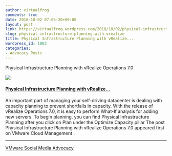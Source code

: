 ```yaml
---
author: virtualfrog
comments: true
date: 2018-10-02 07:05:20+00:00
layout: post
link: https://virtualfrog.wordpress.com/2018/10/02/physical-infrastructure-planning-with-vrealize/
slug: physical-infrastructure-planning-with-vrealize
title: Physical Infrastructure Planning with vRealize...
wordpress_id: 1003
categories:
- Advocacy Posts
---
```


Physical Infrastructure Planning with vRealize Operations 7.0

[![](https://d3utlhu53nfcwz.cloudfront.net/171901/cdnImage/article/5b6749a2-f95c-4909-97fa-49346e8044b8/?size=Box320)](http://bit.ly/2xRx8BW)

#### [Physical Infrastructure Planning with vRealize...](http://bit.ly/2xRx8BW)

An important part of managing your self-driving datacenter is dealing with capacity planning to prevent shortfalls in capacity. With the release of vRealize Operations 7.0, it is easy to perform What-If analysis for adding new servers. To begin planning, you can find Physical Infrastructure Planning after you click on Plan under the Optimize Capacity pillar The post Physical Infrastructure Planning with vRealize Operations 7.0 appeared first on VMware Cloud Management .

* * *

[VMware Social Media Advocacy](http://advocacy.vmware.com)
